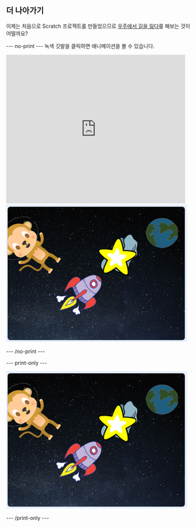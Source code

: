 ## 더 나아가기

이제는 처음으로 Scratch 프로젝트를 만들었으므로 [우주에서 길을 잃다](https://projects.raspberrypi.org/en/projects/lost-in-space?utm_source=pathway&utm_medium=whatnext&utm_campaign=projects)를 해보는 것이 어떨까요?

\--- no-print \--- 녹색 깃발을 클릭하면 애니메이션을 볼 수 있습니다.

<div class="scratch-preview">
  <iframe allowtransparency="true" width="485" height="402" src="https://scratch.mit.edu/projects/embed/276873231/?autostart=false" frameborder="0" scrolling="no"></iframe>
  <img src="images/space-final.png">
</div>

\--- /no-print \---

\--- print-only \---

![완료 된 프로젝트](images/space-final.png)

\--- /print-only \---